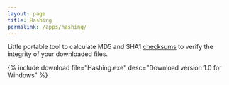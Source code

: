 ```yaml
---
layout: page
title: Hashing
permalink: /apps/hashing/
---
```


Little portable tool to calculate MD5 and SHA1
[checksums](http://en.wikipedia.org/wiki/Checksum) to
verify the integrity of your downloaded files.

{% include download file="Hashing.exe" desc="Download version 1.0 for Windows" %}
